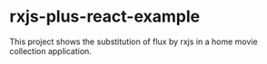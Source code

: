 # rxjs-plus-react-example
This project shows the substitution of flux by rxjs in a home movie collection application.
